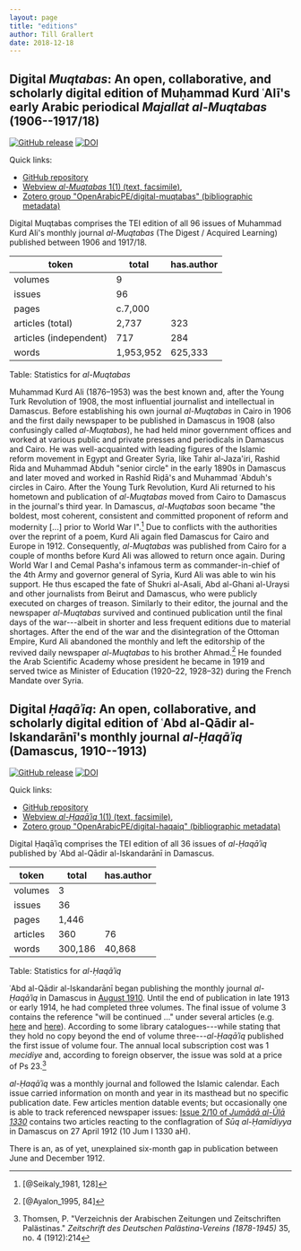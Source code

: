 ```yaml
---
layout: page
title: "editions"
author: Till Grallert
date: 2018-12-18
---
```


## Digital *Muqtabas*: An open, collaborative, and scholarly digital edition of Muḥammad Kurd ʿAlī's early Arabic periodical *Majallat al-Muqtabas* (1906--1917/18)

[![GitHub release](https://img.shields.io/github/release/tillgrallert/digital-muqtabas.svg)](https://github.com/tillgrallert/digital-muqtabas/releases)
[![DOI](https://zenodo.org/badge/45922152.svg)](https://zenodo.org/badge/latestdoi/45922152)

Quick links:

- [GitHub repository](https://github.com/tillgrallert/digital-muqtabas/)
- [Webview *al-Muqtabas* 1(1) (text, facsimile)](https://rawgit.com/tillgrallert/digital-muqtabas/master/xml/oclc_4770057679-i_1.TEIP5.xml), 
- [Zotero group "OpenArabicPE/digital-muqtabas" (bibliographic metadata)](https://www.zotero.org/groups/openarabicpe/items/collectionKey/8SINFUW9)

Digital Muqtabas comprises the TEI edition of all 96 issues of Muhammad Kurd Ali's monthly journal *al-Muqtabas* (The Digest / Acquired Learning) published between 1906 and 1917/18.

|         token          |   total   | has.author |
|------------------------|-----------|------------|
| volumes                | 9         |            |
| issues                 | 96        |            |
| pages                  | c.7,000   |            |
| articles (total)       | 2,737     | 323        |
| articles (independent) | 717       | 284        |
| words                  | 1,953,952 | 625,333    |

Table: Statistics for *al-Muqtabas*

Muhammad Kurd Ali (1876–1953) was the best known and, after the Young Turk Revolution of 1908, the most influential journalist and intellectual in Damascus. Before establishing his own journal *al-Muqtabas* in Cairo in 1906 and the first daily newspaper to be published in Damascus in 1908 (also confusingly called *al-Muqtabas*), he had held minor government offices and worked at various public and private presses and periodicals in Damascus and Cairo. He was well-acquainted with leading figures of the Islamic reform movement in Egypt and Greater Syria, like Tahir al-Jaza'iri, Rashid Rida and Muhammad Abduh "senior circle" in the early 1890s in Damascus and later moved and worked in Rashīd Riḍā's and Muhammad ʿAbduh's circles in Cairo. After the Young Turk Revolution, Kurd Ali returned to his hometown and publication of *al-Muqtabas* moved from Cairo to Damascus in the journal's third year. In Damascus, *al-Muqtabas* soon became "the boldest, most coherent, consistent and committed proponent of reform and modernity [...] prior to World War I".[^6] Due to conflicts with the authorities over the reprint of a poem, Kurd Ali again fled Damascus for Cairo and Europe in 1912. Consequently, *al-Muqtabas* was published from Cairo for a couple of months before Kurd Ali was allowed to return once again. During World War I and Cemal Pasha's infamous term as commander-in-chief of the 4th Army and governor general of Syria, Kurd Ali was able to win his support. He thus escaped the fate of Shukri al-Asali, Abd al-Ghani al-Uraysi and other journalists from Beirut and Damascus, who were publicly executed on charges of treason. Similarly to their editor, the journal and the newspaper *al-Muqtabas* survived and continued publication until the final days of the war---albeit in shorter and less frequent editions due to material shortages. After the end of the war and the disintegration of the Ottoman Empire, Kurd Ali abandoned the monthly and left the editorship of the revived daily newspaper *al-Muqtabas* to his brother Ahmad.[^7] He founded the Arab Scientific Academy whose president he became in 1919 and served twice as Minister of Education (1920–22, 1928–32) during the French Mandate over Syria.

[^6]: [@Seikaly_1981, 128]
[^7]: [@Ayalon_1995, 84]

## Digital *Ḥaqāʾiq*: An open, collaborative, and scholarly digital edition of ʿAbd al-Qādir al-Iskandarānī's monthly journal *al-Ḥaqāʾiq* (Damascus, 1910--1913)

[![GitHub release](https://img.shields.io/github/release/openarabicpe/digital-haqaiq.svg?maxAge=2592000)](https://github.com/openarabicpe/digital-haqaiq/releases)
[![DOI](https://zenodo.org/badge/52619834.svg)](https://zenodo.org/badge/latestdoi/52619834)

Quick links:

- [GitHub repository](https://github.com/openarabicpe/digital-haqaiq/)
- [Webview *al-Ḥaqāʾiq* 1(1) (text, facsimile)](https://rawgit.com/OpenArabicPE/digital-haqaiq/master/xml/oclc_644997575-i_1.TEIP5.xml), 
- [Zotero group "OpenArabicPE/digital-haqaiq" (bibliographic metadata)](https://www.zotero.org/groups/openarabicpe/items/collectionKey/8SINFUW9)

Digital Ḥaqāʾiq comprises the TEI edition of all 36 issues of *al-Ḥaqāʾiq* published by ʿAbd al-Qādir al-Iskandarānī in Damascus.

|  token   |  total  | has.author |
|----------|---------|------------|
| volumes  | 3       |            |
| issues   | 36      |            |
| pages    | 1,446   |            |
| articles | 360     | 76         |
| words    | 300,186 | 40,868     |

Table: Statistics for *al-Ḥaqāʾiq*

ʿAbd al-Qādir al-Iskandarānī began publishing the monthly journal *al-Ḥaqāʾiq* in Damascus in [August 1910](https://rawgit.com/openarabicpe/digital-haqaiq/master/xml/oclc_644997575-i_1.TEIP5.xml). Until the end of publication in late 1913 or early 1914, he had completed three volumes. The final issue of volume 3 contains the reference "will be continued ..." under several articles (e.g. [here](https://rawgit.com/openarabicpe/digital-haqaiq/master/xml/oclc_644997575-i_35.TEIP5.xml#div_9.d1e1511) and [here](https://rawgit.com/openarabicpe/digital-haqaiq/master/xml/oclc_644997575-i_35.TEIP5.xml#div_10.d1e1618)). According to some library catalogues---while stating that they hold no copy beyond the end of volume three---*al-Ḥaqāʾiq* published the first issue of volume four. The annual local subscription cost was 1 *mecidiye* and, according to foreign observer, the issue was sold at a price of Ps 23.[^1]

[^1]: Thomsen, P. "Verzeichnis der Arabischen Zeitungen und Zeitschriften Palästinas." *Zeitschrift des Deutschen Palästina-Vereins (1878-1945)* 35, no. 4 (1912):214


*al-Ḥaqāʾiq* was a monthly journal and followed the Islamic calendar. Each issue carried information on month and year in its masthead but no specific publication date. Few articles mention datable events; but occasionally one is able to track referenced newspaper issues: [Issue 2/10 of *Jumādā al-Ūlā 1330*](https://rawgit.com/openarabicpe/digital-haqaiq/master/xml/oclc_644997575-i_22.TEIP5.xml) contains two articles reacting to the conflagration of *Sūq al-Ḥamīdiyya* in Damascus on 27 April 1912 (10 Jum I 1330 aH).

There is an, as of yet, unexplained six-month gap in publication between June and December 1912.